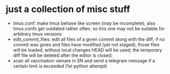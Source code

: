 # just a collection of misc stuff #

* tmux.conf: make tmux behave like screen (may be incomplete); also tmux.confs
  get outdated rather often, so this one may not be suitable for arbitrary tmux
  versions
* edit_commit_files: edit all files of a given commit along with the diff; if
  no commit was given and files have modified (yet not staged), those files
  will be loaded, without local changes HEAD will be used; the temporary diff
  file will be deleted after the editor is closed;
* scan all vaccination venues in SN and send a telegram message if a certain
  limit is exceeded (1st python attempt)
